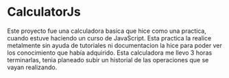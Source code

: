 # CalculatorJs
Este proyecto fue una calculadora basica que hice como una practica, cuando estuve haciendo un curso de JavaScript. Esta practica la realice metalmente sin ayuda de tutoriales ni documentacion la hice para poder ver los conocimiento que había adquirido. Esta calculadora me llevo 3 horas terminarlas, tenia planeado subir un historial de las operaciones que se vayan realizando.
